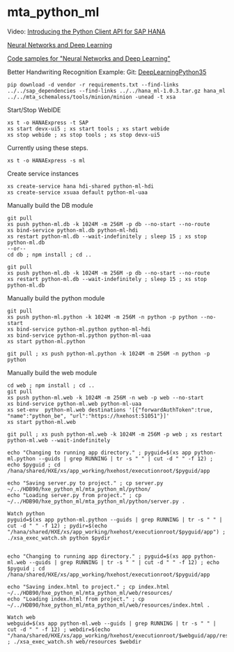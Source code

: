 # mta_python_ml


Video: [Introducing the Python Client API for SAP HANA](https://video.sap.com/media/t/1_0bw54r9a/)


[Neural Networks and Deep Learning](http://neuralnetworksanddeeplearning.com/)


[Code samples for "Neural Networks and Deep Learning"](https://github.com/mnielsen/neural-networks-and-deep-learning)


Better Handwriting Recognition Example:
Git: [DeepLearningPython35](https://github.com/MichalDanielDobrzanski/DeepLearningPython35)


```
pip download -d vendor -r requirements.txt --find-links ../../sap_dependencies --find-links ../../hana_ml-1.0.3.tar.gz hana_ml
../../mta_schemaless/tools/minion/minion -unead -t xsa
```

Start/Stop WebIDE

```
xs t -o HANAExpress -t SAP
xs start devx-ui5 ; xs start tools ; xs start webide
xs stop webide ; xs stop tools ; xs stop devx-ui5
```

Currently using these steps.

```
xs t -o HANAExpress -s ml
```

Create service instances

```
xs create-service hana hdi-shared python-ml-hdi
xs create-service xsuaa default python-ml-uaa
```

Manually build the DB module

```
git pull
xs push python-ml.db -k 1024M -m 256M -p db --no-start --no-route
xs bind-service python-ml.db python-ml-hdi
xs restart python-ml.db --wait-indefinitely ; sleep 15 ; xs stop python-ml.db
--or--
cd db ; npm install ; cd ..

git pull
xs push python-ml.db -k 1024M -m 256M -p db --no-start --no-route
xs restart python-ml.db --wait-indefinitely ; sleep 15 ; xs stop python-ml.db
```

Manually build the python module

```
git pull
xs push python-ml.python -k 1024M -m 256M -n python -p python --no-start
xs bind-service python-ml.python python-ml-hdi
xs bind-service python-ml.python python-ml-uaa
xs start python-ml.python

git pull ; xs push python-ml.python -k 1024M -m 256M -n python -p python
```

Manually build the web module

```
cd web ; npm install ; cd ..
git pull
xs push python-ml.web -k 1024M -m 256M -n web -p web --no-start
xs bind-service python-ml.web python-ml-uaa
xs set-env  python-ml.web destinations '[{"forwardAuthToken":true, "name":"python_be", "url":"https://hxehost:51051"}]'
xs start python-ml.web

git pull ; xs push python-ml.web -k 1024M -m 256M -p web ; xs restart python-ml.web --wait-indefinitely
```

```
echo "Changing to running app directory." ; pyguid=$(xs app python-ml.python --guids | grep RUNNING | tr -s " " | cut -d " " -f 12) ; echo $pyguid ; cd /hana/shared/HXE/xs/app_working/hxehost/executionroot/$pyguid/app

echo "Saving server.py to project." ; cp server.py ~/../HDB90/hxe_python_ml/mta_python_ml/python/
echo "Loading server.py from project." ; cp ~/../HDB90/hxe_python_ml/mta_python_ml/python/server.py .

Watch python
pyguid=$(xs app python-ml.python --guids | grep RUNNING | tr -s " " | cut -d " " -f 12) ; pydir=$(echo "/hana/shared/HXE/xs/app_working/hxehost/executionroot/$pyguid/app") ; ./xsa_exec_watch.sh python $pydir


echo "Changing to running app directory." ; pyguid=$(xs app python-ml.web --guids | grep RUNNING | tr -s " " | cut -d " " -f 12) ; echo $pyguid ; cd /hana/shared/HXE/xs/app_working/hxehost/executionroot/$pyguid/app

echo "Saving index.html to project." ; cp index.html ~/../HDB90/hxe_python_ml/mta_python_ml/web/resources/
echo "Loading index.html from project." ; cp ~/../HDB90/hxe_python_ml/mta_python_ml/web/resources/index.html .

Watch web
webguid=$(xs app python-ml.web --guids | grep RUNNING | tr -s " " | cut -d " " -f 12) ; webdir=$(echo "/hana/shared/HXE/xs/app_working/hxehost/executionroot/$webguid/app/resources") ; ./xsa_exec_watch.sh web/resources $webdir

```

